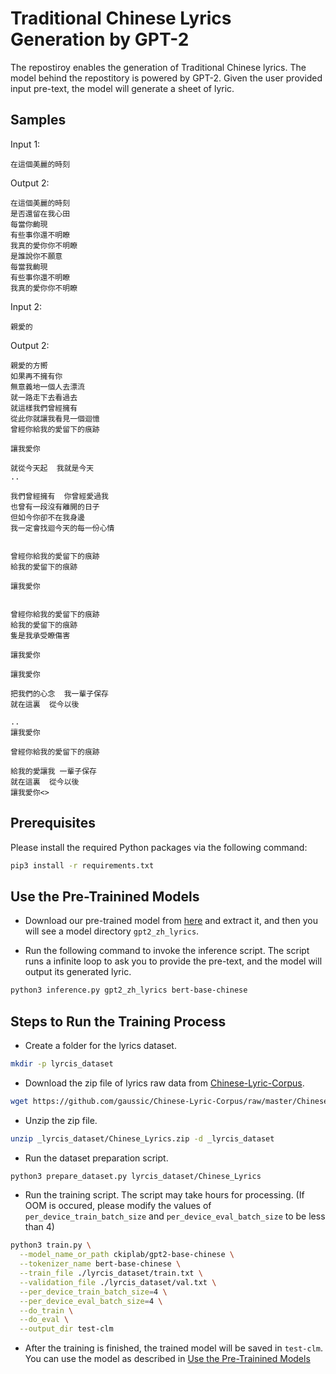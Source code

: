 # Traditional Chinese Lyrics Generation by GPT-2

The repostiroy enables the generation of Traditional Chinese lyrics. The model behind the repostitory is powered by GPT-2. Given the user provided input pre-text, the model will generate a sheet of lyric.

## Samples

Input 1:

```
在這個美麗的時刻
```

Output 2:

```
在這個美麗的時刻
是否還留在我心田
每當你齣現
有些事你還不明瞭
我真的愛你你不明瞭
是誰說你不願意
每當我齣現
有些事你還不明瞭
我真的愛你你不明瞭
```

Input 2:
```
親愛的
```

Output 2:
```
親愛的方嚮
如果再不擁有你
無意義地一個人去漂流
就一路走下去看過去
就這樣我們曾經擁有
從此你就讓我看見一個迴憶
曾經你給我的愛留下的痕跡

讓我愛你

就從今天起  我就是今天
..

我們曾經擁有  你曾經愛過我
也曾有一段沒有離開的日子
但如今你卻不在我身邊
我一定會找迴今天的每一份心情


曾經你給我的愛留下的痕跡
給我的愛留下的痕跡

讓我愛你


曾經你給我的愛留下的痕跡
給我的愛留下的痕跡
隻是我承受瞭傷害

讓我愛你

讓我愛你

把我們的心念  我一輩子保存
就在這裏  從今以後

..
讓我愛你

曾經你給我的愛留下的痕跡

給我的愛讓我 一輩子保存
就在這裏  從今以後
讓我愛你<>
```

## Prerequisites

Please install the required Python packages via the following command:

```bash
pip3 install -r requirements.txt
```

## Use the Pre-Trainined Models

* Download our pre-trained model from [here](https://drive.google.com/file/d/1gkyWgHzWgQhORE0g0dXlkj8ykDWeM8KZ/view?usp=sharing) and extract it, and then you will see a model directory `gpt2_zh_lyrics`.

* Run the following command to invoke the inference script. The script runs a infinite loop to ask you to provide the pre-text, and the model will output its generated lyric.

```bash
python3 inference.py gpt2_zh_lyrics bert-base-chinese
```

## Steps to Run the Training Process

* Create a folder for the lyrics dataset.

```bash
mkdir -p lyrcis_dataset
```
* Download the zip file of lyrics raw data from [Chinese-Lyric-Corpus](https://github.com/gaussic/Chinese-Lyric-Corpus).

```bash
wget https://github.com/gaussic/Chinese-Lyric-Corpus/raw/master/Chinese_Lyrics.zip -O lyrcis_dataset/Chinese_Lyrics.zip
```

* Unzip the zip file.

```bash
unzip _lyrcis_dataset/Chinese_Lyrics.zip -d _lyrcis_dataset
```

* Run the dataset preparation script.

```bash
python3 prepare_dataset.py lyrcis_dataset/Chinese_Lyrics
```

* Run the training script. The script may take hours for processing. (If OOM is occured, please modify the values of `per_device_train_batch_size` and `per_device_eval_batch_size` to be less than 4)

```bash
python3 train.py \
  --model_name_or_path ckiplab/gpt2-base-chinese \
  --tokenizer_name bert-base-chinese \
  --train_file ./lyrcis_dataset/train.txt \
  --validation_file ./lyrcis_dataset/val.txt \
  --per_device_train_batch_size=4 \
  --per_device_eval_batch_size=4 \
  --do_train \
  --do_eval \
  --output_dir test-clm
```

* After the training is finished, the trained model will be saved in `test-clm`. You can use the model as described in [Use the Pre-Trainined Models](#use-the-pre-trainined-models)
